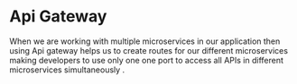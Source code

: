 # Api Gateway

When we are working with multiple microservices in our application then using Api gateway helps us to create routes for our different microservices
making developers to use only one one port to access all APIs in different microservices simultaneously .
